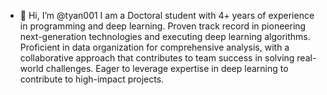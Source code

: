 - 👋 Hi, I’m @tyan001 I am a Doctoral student with 4+ years of experience in programming and deep learning. Proven track record in pioneering next-generation technologies and executing deep learning algorithms. Proficient in data organization for comprehensive analysis, with a collaborative approach that contributes to team success in solving real-world challenges. Eager to leverage expertise in deep learning to contribute to high-impact projects.


<!---
tyan001/tyan001 is a ✨ special ✨ repository because its `README.md` (this file) appears on your GitHub profile.
You can click the Preview link to take a look at your changes.
--->
